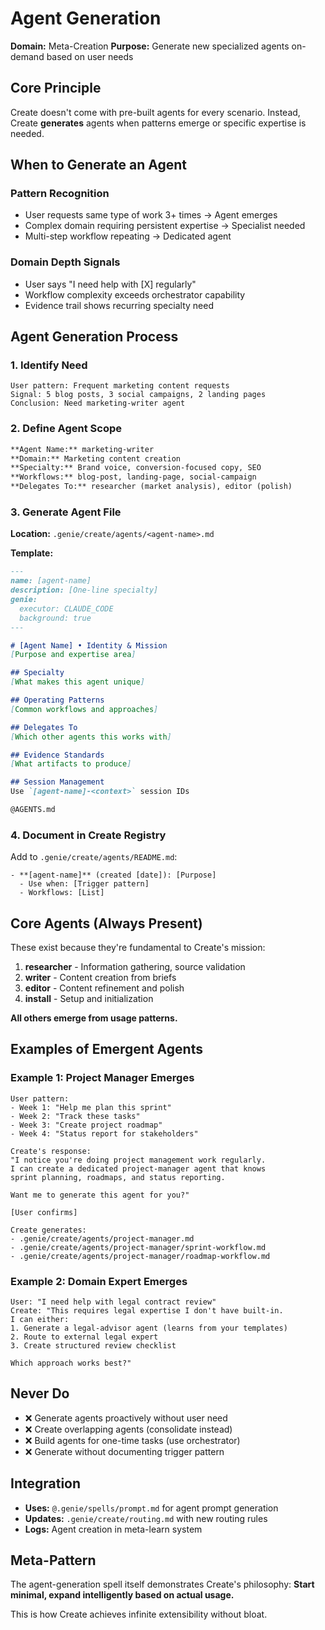 # Agent Generation
**Domain:** Meta-Creation
**Purpose:** Generate new specialized agents on-demand based on user needs

## Core Principle
Create doesn't come with pre-built agents for every scenario. Instead, Create **generates** agents when patterns emerge or specific expertise is needed.

## When to Generate an Agent

### Pattern Recognition
- User requests same type of work 3+ times → Agent emerges
- Complex domain requiring persistent expertise → Specialist needed
- Multi-step workflow repeating → Dedicated agent

### Domain Depth Signals
- User says "I need help with [X] regularly"
- Workflow complexity exceeds orchestrator capability
- Evidence trail shows recurring specialty need

## Agent Generation Process

### 1. Identify Need
```
User pattern: Frequent marketing content requests
Signal: 5 blog posts, 3 social campaigns, 2 landing pages
Conclusion: Need marketing-writer agent
```

### 2. Define Agent Scope
```markdown
**Agent Name:** marketing-writer
**Domain:** Marketing content creation
**Specialty:** Brand voice, conversion-focused copy, SEO
**Workflows:** blog-post, landing-page, social-campaign
**Delegates To:** researcher (market analysis), editor (polish)
```

### 3. Generate Agent File
**Location:** `.genie/create/agents/<agent-name>.md`

**Template:**
```markdown
---
name: [agent-name]
description: [One-line specialty]
genie:
  executor: CLAUDE_CODE
  background: true
---

# [Agent Name] • Identity & Mission
[Purpose and expertise area]

## Specialty
[What makes this agent unique]

## Operating Patterns
[Common workflows and approaches]

## Delegates To
[Which other agents this works with]

## Evidence Standards
[What artifacts to produce]

## Session Management
Use `[agent-name]-<context>` session IDs

@AGENTS.md
```

### 4. Document in Create Registry
Add to `.genie/create/agents/README.md`:
```
- **[agent-name]** (created [date]): [Purpose]
  - Use when: [Trigger pattern]
  - Workflows: [List]
```

## Core Agents (Always Present)
These exist because they're fundamental to Create's mission:

1. **researcher** - Information gathering, source validation
2. **writer** - Content creation from briefs
3. **editor** - Content refinement and polish
4. **install** - Setup and initialization

**All others emerge from usage patterns.**

## Examples of Emergent Agents

### Example 1: Project Manager Emerges
```
User pattern:
- Week 1: "Help me plan this sprint"
- Week 2: "Track these tasks"
- Week 3: "Create project roadmap"
- Week 4: "Status report for stakeholders"

Create's response:
"I notice you're doing project management work regularly.
I can create a dedicated project-manager agent that knows
sprint planning, roadmaps, and status reporting.

Want me to generate this agent for you?"

[User confirms]

Create generates:
- .genie/create/agents/project-manager.md
- .genie/create/agents/project-manager/sprint-workflow.md
- .genie/create/agents/project-manager/roadmap-workflow.md
```

### Example 2: Domain Expert Emerges
```
User: "I need help with legal contract review"
Create: "This requires legal expertise I don't have built-in.
I can either:
1. Generate a legal-advisor agent (learns from your templates)
2. Route to external legal expert
3. Create structured review checklist

Which approach works best?"
```

## Never Do
- ❌ Generate agents proactively without user need
- ❌ Create overlapping agents (consolidate instead)
- ❌ Build agents for one-time tasks (use orchestrator)
- ❌ Generate without documenting trigger pattern

## Integration
- **Uses:** `@.genie/spells/prompt.md` for agent prompt generation
- **Updates:** `.genie/create/routing.md` with new routing rules
- **Logs:** Agent creation in meta-learn system

## Meta-Pattern
The agent-generation spell itself demonstrates Create's philosophy:
**Start minimal, expand intelligently based on actual usage.**

This is how Create achieves infinite extensibility without bloat.
